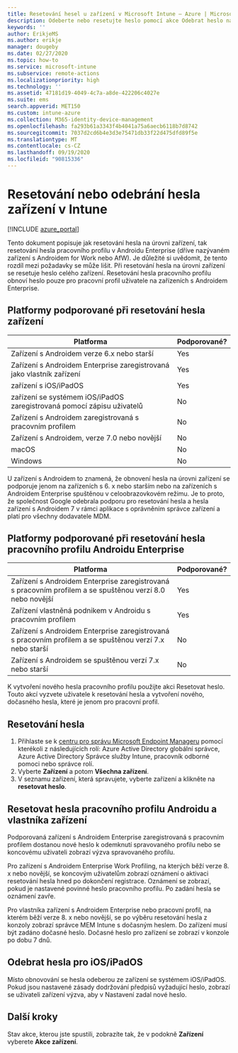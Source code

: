 ```yaml
---
title: Resetování hesel u zařízení v Microsoft Intune – Azure | Microsoft Docs
description: Odeberte nebo resetujte heslo pomocí akce Odebrat heslo na zařízeních v Intune, která spravujete nebo monitorujete.
keywords: ''
author: ErikjeMS
ms.author: erikje
manager: dougeby
ms.date: 02/27/2020
ms.topic: how-to
ms.service: microsoft-intune
ms.subservice: remote-actions
ms.localizationpriority: high
ms.technology: ''
ms.assetid: 47181d19-4049-4c7a-a8de-422206c4027e
ms.suite: ems
search.appverid: MET150
ms.custom: intune-azure
ms.collection: M365-identity-device-management
ms.openlocfilehash: fa293b61a3343f4b4041a75a6aecb6118b7d8742
ms.sourcegitcommit: 7037d2cd6b4e3d3e75471db33f22d475dfd89f5e
ms.translationtype: MT
ms.contentlocale: cs-CZ
ms.lasthandoff: 09/19/2020
ms.locfileid: "90815336"
---
```

# <a name="reset-or-remove-a-device-passcode-in-intune"></a>Resetování nebo odebrání hesla zařízení v Intune

[!INCLUDE [azure_portal](../includes/azure_portal.md)]

Tento dokument popisuje jak resetování hesla na úrovni zařízení, tak resetování hesla pracovního profilu v Androidu Enterprise (dříve nazývaném zařízení s Androidem for Work nebo AfW). Je důležité si uvědomit, že tento rozdíl mezi požadavky se může lišit. Při resetování hesla na úrovni zařízení se resetuje heslo celého zařízení. Resetování hesla pracovního profilu obnoví heslo pouze pro pracovní profil uživatele na zařízeních s Androidem Enterprise.

## <a name="supported-platforms-for-device-level-passcode-reset"></a>Platformy podporované při resetování hesla zařízení

| Platforma | Podporované? |
| ---- | ---- |
| Zařízení s Androidem verze 6.x nebo starší | Yes |
| Zařízení s Androidem Enterprise zaregistrovaná jako vlastník zařízení | Yes |
| zařízení s iOS/iPadOS | Yes |
| zařízení se systémem iOS/iPadOS zaregistrovaná pomocí zápisu uživatelů | No |
| Zařízení s Androidem zaregistrovaná s pracovním profilem | No |
| Zařízení s Androidem, verze 7.0 nebo novější | No |
| macOS | No |
| Windows | No |

U zařízení s Androidem to znamená, že obnovení hesla na úrovni zařízení se podporuje jenom na zařízeních s 6. x nebo starším nebo na zařízeních s Androidem Enterprise spuštěnou v celoobrazovkovém režimu. Je to proto, že společnost Google odebrala podporu pro resetování hesla a hesla zařízení s Androidem 7 v rámci aplikace s oprávněním správce zařízení a platí pro všechny dodavatele MDM.

## <a name="supported-platforms-for-android-enterprise-work-profile-passcode-reset"></a>Platformy podporované při resetování hesla pracovního profilu Androidu Enterprise

| Platforma | Podporované? |
| ---- | ---- |
| Zařízení s Androidem Enterprise zaregistrovaná s pracovním profilem a se spuštěnou verzí 8.0 nebo novější | Yes |
| Zařízení vlastněná podnikem v Androidu s pracovním profilem | Yes |
| Zařízení s Androidem Enterprise zaregistrovaná s pracovním profilem a se spuštěnou verzí 7.x nebo starší | No |
| Zařízení s Androidem se spuštěnou verzí 7.x nebo starší | No |


K vytvoření nového hesla pracovního profilu použijte akci Resetovat heslo. Touto akcí vyzvete uživatele k resetování hesla a vytvoření nového, dočasného hesla, které je jenom pro pracovní profil. 

## <a name="reset-a-passcode"></a>Resetování hesla


1. Přihlaste se k [centru pro správu Microsoft Endpoint Manageru](https://go.microsoft.com/fwlink/?linkid=2109431) pomocí kterékoli z následujících rolí: Azure Active Directory globální správce, Azure Active Directory Správce služby Intune, pracovník odborné pomoci nebo správce rolí.
2. Vyberte **Zařízení** a potom **Všechna zařízení**.
3. V seznamu zařízení, která spravujete, vyberte zařízení a klikněte na **resetovat heslo**.

## <a name="reset-android-work-profile-and-device-owner-passcodes"></a>Resetovat hesla pracovního profilu Androidu a vlastníka zařízení

Podporovaná zařízení s Androidem Enterprise zaregistrovaná s pracovním profilem dostanou nové heslo k odemknutí spravovaného profilu nebo se koncovému uživateli zobrazí výzva spravovaného profilu.

Pro zařízení s Androidem Enterprise Work Profiling, na kterých běží verze 8. x nebo novější, se koncovým uživatelům zobrazí oznámení o aktivaci resetování hesla hned po dokončení registrace. Oznámení se zobrazí, pokud je nastavené povinné heslo pracovního profilu. Po zadání hesla se oznámení zavře.

Pro vlastníka zařízení s Androidem Enterprise nebo pracovní profil, na kterém běží verze 8. x nebo novější, se po výběru resetování hesla z konzoly zobrazí správce MEM Intune s dočasným heslem. Do zařízení musí být zadáno dočasné heslo. Dočasné heslo pro zařízení se zobrazí v konzole po dobu 7 dnů.


## <a name="remove-iosipados-passcodes"></a>Odebrat hesla pro iOS/iPadOS

Místo obnovování se hesla odeberou ze zařízení se systémem iOS/iPadOS. Pokud jsou nastavené zásady dodržování předpisů vyžadující heslo, zobrazí se uživateli zařízení výzva, aby v Nastavení zadal nové heslo.

## <a name="next-steps"></a>Další kroky

Stav akce, kterou jste spustili, zobrazíte tak, že v podokně **Zařízení** vyberete **Akce zařízení**.
